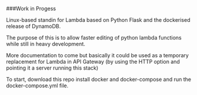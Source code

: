 ###Work in Progess

Linux-based standin for Lambda based on Python Flask and the dockerised release of DynamoDB.

The purpose of this is to allow faster editing of python lambda functions while still in heavy development.

More documentation to come but basically it could be used as a temporary replacement for Lambda in API Gateway (by using the HTTP option and pointing it a server running this stack)

To start, download this repo install docker and docker-compose and run the docker-compose.yml file.
